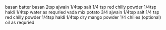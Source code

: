 basan batter
basan 2tsp
ajwain 1/4tsp
salt 1/4 tsp
red chilly powder 1/4tsp
haldi 1/4tsp
water as requried
vada mix
potato 3/4
ajwain 1/4tsp
salt 1/4 tsp
red chilly powder 1/4tsp
haldi 1/4tsp
dry mango powder 1/4
chilies (optional)
oil  as requried